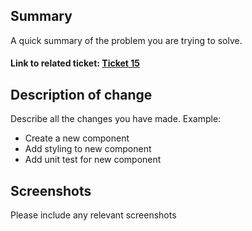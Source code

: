 
## Summary
A quick summary of the problem you are trying to solve.
#### Link to related ticket: [Ticket 15](https://trello.com/c/4fRKxIjq/15-choresetup-pr-template)

## Description of change
Describe all the changes you have made. Example:
* Create a new component
* Add styling to new component
* Add unit test for new component

## Screenshots
Please include any relevant screenshots
